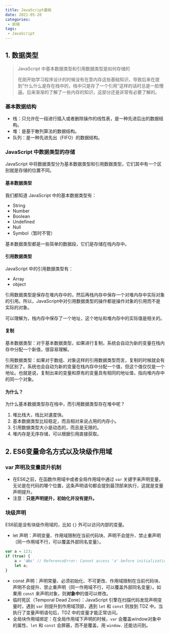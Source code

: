 ```yaml
---
title: JavaScript基础
date: 2021-05-20
categories:
 - 前端
tags:
 - JavaScript
---
```


<!-- more -->



## 1. 数据类型

> JavaScript 中基本数据类型和引用数据类型是如何存储的
>
> 在刚开始学习程序设计的时候没有在意内存这些基础知识，导致后来在提到“什么什么是存在栈中的，栈中只是存了一个引用”这样的话时总是一脸懵逼。后来渐渐的了解了一些内存的知识，这部分还是非常有必要了解的。

### 基本数据结构

- 栈：只允许在一段进行插入或者删除操作的线性表，是一种先进后出的数据结构。
- 堆：是基于散列算法的数据结构。
- 队列：是一种先进先出（FIFO）的数据结构。



### JavaScript 中数据类型的存储

JavaScript 中将数据类型分为基本数据类型和引用数据类型，它们其中有一个区别就是存储的位置不同。

#### 基本数据类型

我们都知道 JavaScript 中的基本数据类型有：

- String
- Number
- Boolean
- Undefined
- Null
- Symbol（暂时不管）

基本数据类型都是一些简单的数据段，它们是存储在栈内存中。



#### 引用数据类型

JavaScript 中的引用数据类型有：

- Array
- object

引用数据类型是保存在堆内存中的，然后再栈内存中保存一个对堆内存中实际对象的引用。所以，JavaScript中对引用数据类型的操作都是操作对象的引用而不是实际的对象。

可以理解为，栈内存中保存了一个地址，这个地址和堆内存中的实际值是相关的。



#### 复制

基本数据类型：对于基本数据类型，如果进行复制，系统会自动为新的变量在栈内存中分配一个新值，很容易理解。

引用数据类型：如果对于数组、对象这样的引用数据类型而言，复制的时候就会有所区别了。系统也会自动为新的变量在栈内存中分配一个值，但这个值仅仅是一个地址。也就是说，复制出来的变量和原有的变量具有相同的地址值，指向堆内存中的同一个对象。



#### 为什么？

为什么基本数据类型存在栈中，而引用数据类型存在堆中呢？

1. 堆比栈大，栈比对速度快。
2. 基本数据类型比较稳定，而且相对来说占用的内存小。
3. 引用数据类型大小是动态的，而且是无限的。
4. 堆内存是无序存储，可以根据引用直接获取。



## 2. ES6变量命名方式以及块级作用域

### var 声明及变量提升机制

- 在ES6之前，在函数作用域中或者全局作用域中通过 `var` 关键字来声明变量，无论是在代码的哪个位置，这条声明语句都会提到最顶部来执行，这就是变量声明提升。
- 注意：**只是声明提升，初始化并没有提升。**




### 块级声明

ES6前是没有块级作用域的，比如 `{}` 外可以访问内部的变量。

- let 声明：声明变量、作用域限制在当前代码块、声明不会提升、禁止重声明（同一作用域不行，可以覆盖外部同名变量）。

```javascript
var a = 123;
if (true) {
    a = 'abc' // ReferenceError: Cannot access 'a' before initialization
    let a;
}
```

- const 声明：声明常量、必须初始化、不可更改、作用域限制在当前代码块、声明不会提升、禁止重声明（同一作用域不行，可以覆盖外部同名变量）。如果用 `const` 来声明对象，则**对象中**的值可以修改。
- 临时死区（Temporal Dead Zone）：JavaScript 引擎在扫描代码发现声明变量时，遇到 `var` 则提升到作用域顶部，遇到 `let` 和 `const` 则放到 TDZ 中。当执行了变量声明语句后，TDZ 中的变量才能正常访问。
- 全局块作用域绑定：在全局作用域下声明的时候，`var` 会覆盖window对象中的属性、`let` 和 `const` 会屏蔽，而不是覆盖，用 `window.` 还能访问到。
